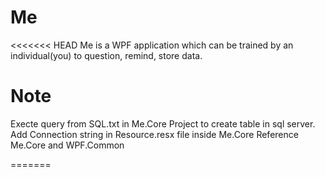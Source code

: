 # Me
<<<<<<< HEAD
Me is a WPF application which can be trained by an individual(you) to question, remind, store data.

# Note
Execte query from SQL.txt in Me.Core Project to create table in sql server.
Add Connection string in Resource.resx file inside Me.Core
Reference Me.Core and WPF.Common

=======
>>>>>>>
